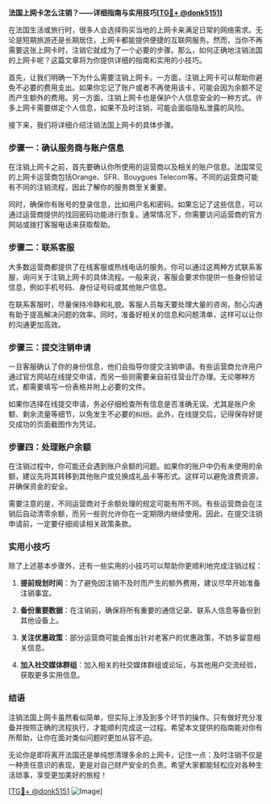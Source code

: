 **法国上网卡怎么注销？——详细指南与实用技巧[[TG💪+ @donk5151](https://t.me/s/donk5151)]**

在法国生活或旅行时，很多人会选择购买当地的上网卡来满足日常的网络需求。无论是短期旅游还是长期居住，上网卡都能提供便捷的互联网服务。然而，当你不再需要这张上网卡时，注销它就成为了一个必要的步骤。那么，如何正确地注销法国的上网卡呢？这篇文章将为你提供详细的指南和实用的小技巧。

首先，让我们明确一下为什么需要注销上网卡。一方面，注销上网卡可以帮助你避免不必要的费用支出。如果你忘记了账户或者不再使用该卡，可能会因为余额不足而产生额外的费用。另一方面，注销上网卡也是保护个人信息安全的一种方式。许多上网卡需要绑定个人信息，如果不及时注销，可能会面临隐私泄露的风险。

接下来，我们将详细介绍注销法国上网卡的具体步骤。

### 步骤一：确认服务商与账户信息

在注销上网卡之前，首先要确认你所使用的运营商以及相关的账户信息。法国常见的上网卡运营商包括Orange、SFR、Bouygues Telecom等。不同的运营商可能有不同的注销流程，因此了解你的服务商至关重要。

同时，确保你有账号的登录信息，比如用户名和密码。如果忘记了这些信息，可以通过运营商提供的找回密码功能进行恢复。通常情况下，你需要访问运营商的官方网站或拨打客服电话来获取帮助。

### 步骤二：联系客服

大多数运营商都提供了在线客服或热线电话的服务。你可以通过这两种方式联系客服，询问关于注销上网卡的具体流程。一般来说，客服会要求你提供一些身份验证信息，例如手机号码、身份证号码或其他账户信息。

在联系客服时，尽量保持冷静和礼貌。客服人员每天要处理大量的咨询，耐心沟通有助于提高解决问题的效率。同时，准备好相关的信息和问题清单，这样可以让你的沟通更加高效。

### 步骤三：提交注销申请

一旦客服确认了你的身份信息，他们会指导你提交注销申请。有些运营商允许用户通过官方网站在线提交申请，而另一些则需要亲自前往营业厅办理。无论哪种方式，都需要填写一份表格并附上必要的文件。

如果你选择在线提交申请，务必仔细检查所有信息是否准确无误。尤其是账户余额、剩余流量等细节，以免发生不必要的纠纷。此外，在线提交后，记得保存好提交成功的页面截图作为凭证。

### 步骤四：处理账户余额

在注销过程中，你可能还会遇到账户余额的问题。如果你的账户中仍有未使用的余额，建议先将其转移到其他账户或兑换成礼品卡等形式。这样可以避免浪费资源，并确保资金的安全。

需要注意的是，不同运营商对于余额处理的规定可能有所不同。有些运营商会在注销后自动清零余额，而另一些则允许你在一定期限内继续使用。因此，在提交注销申请前，一定要仔细阅读相关政策条款。

### 实用小技巧

除了上述基本步骤外，还有一些实用的小技巧可以帮助你更顺利地完成注销过程：

1. **提前规划时间**：为了避免因注销不及时而产生的额外费用，建议尽早开始准备注销事宜。
   
2. **备份重要数据**：在注销前，确保将所有重要的通信记录、联系人信息等备份到其他设备上。

3. **关注优惠政策**：部分运营商可能会推出针对老客户的优惠政策，不妨多留意相关信息。

4. **加入社交媒体群组**：加入相关的社交媒体群组或论坛，与其他用户交流经验，获取更多实用信息。

### 结语

注销法国上网卡虽然看似简单，但实际上涉及到多个环节的操作。只有做好充分准备并按照正确的流程执行，才能顺利完成这一过程。希望本文提供的指南能对你有所帮助，让你在面对类似问题时更加从容不迫。

无论你是即将离开法国还是单纯想清理多余的上网卡，记住一点：及时注销不仅是一种责任意识的表现，更是对自己财产安全的负责。希望大家都能轻松应对各种生活琐事，享受更加美好的旅程！

[[TG💪+ @donk5151](https://t.me/s/donk5151) ![Image](https://i.postimg.cc/rwNCRYN7/Snipaste-2025-04-30-17-27-05.png)]